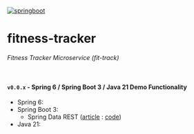 [![springboot](https://img.shields.io/badge/SpringBoot-6DB33F?&logo=Spring&logoColor=white)](https://start.spring.io)
<!-- Workflow Badge - Team City and/or GitHub Actions -->
# fitness-tracker
*Fitness Tracker Microservice (fit-track)*

<br>

#### `v0.0.x` - Spring 6 / Spring Boot 3 / Java 21 Demo Functionality
* Spring 6:
* Spring Boot 3:
  * Spring Data REST ([article](https://medium.com/@mertkagan/spring-data-rest-say-goodbye-to-controller-and-service-1acb6c7437f1) : [code](src/main/java/com/jrsmth/cardinal/fittrack/week/WeekRepository.java))
* Java 21:
